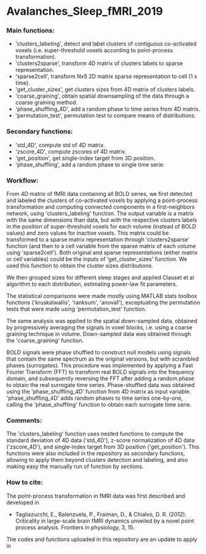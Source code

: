 # Avalanches_Sleep_fMRI_2019

### Main functions:
- 'clusters_labeling', detect and label clusters of contiguous co-activated voxels (i.e. super-threshold voxels according to point-process transformation).
- 'clusters2sparse', transform 4D matrix of clusters labels to sparse representation.
- 'sparse2cell', transform Nx5 2D matrix sparse representation to cell (1 x time).
- 'get_cluster_sizes', get clusters sizes from 4D matrix of clusters labels.
- 'coarse_graining', obtain spatial downsampling of the data through a coarse graining method.
- 'phase_shuffling_4D', add a random phase to time series from 4D matrix.
- 'permutation_test', permutation test to compare means of distributions.

### Secondary functions:
- 'std_4D', compute std of 4D matrix.
- 'zscore_4D', compute zscores of 4D matrix.
- 'get_position', get single-index target from 3D position.
- 'phase_shuffling', add a random phase to single time serie.

### Workflow:

From 4D matrix of fMRI data containing all BOLD series, we first detected and labeled the clusters of co-activated voxels by applying a point-process transformation and computing connected components in a first-neighbors network, using 'clusters_labeling' function. The output variable is a matrix with the same dimensions than data, but with the respective clusters labels in the position of super-threshold voxels for each volume (instead of BOLD values) and zero values for inactive voxels. This matrix could be transformed to a sparse matrix representation through 'clusters2sparse' function (and then to a cell variable from the sparse matrix of each volume using 'sparse2cell'). Both original and sparse representations (either matrix or cell variables) could be the inputs of 'get_cluster_sizes' function. We used this function to obtain the cluster sizes distributions.

We then grouped sizes for different sleep stages and applied Clauset et al algorithm to each distribution, estimating power-law fit parameters.

The statistical comparisons were made mostly using MATLAB stats toolbox functions ('kruskalwallis', 'ranksum', 'anova1'), exceptuating the permutation tests that were made using 'permutation_test' function.

The same analysis was applied to the spatial down-sampled data, obtained by progressively averaging the signals in voxel blocks, i.e. using a coarse graining technique in volume. Down-sampled data was obtained through the 'coarse_graining' function.

BOLD signals were phase shuffled to construct null models using signals that contain the same spectrum as the original versions, but with scrambled phases (surrogates). This procedure was implemented by applying a Fast Fourier Transform (FFT) to transform real BOLD signals into the frequency domain, and subsequently reversing the FFT after adding a random phase to obtain the real surrogate time series. Phase-shuffled data was obtained using the 'phase_shuffling_4D' function from 4D matrix as input variable. 'phase_shuffling_4D' adds random phases to time series one-by-one, calling the 'phase_shuffling' function to obtain each surrogate time serie.

### Comments:

The 'clusters_labeling' function uses nested functions to compute the standard deviation of 4D data ('std_4D'), z-score normalization of 4D data ('zscore_4D'), and single-index target from 3D position ('get_position'). This functions were also included in the repository as secondary functions, allowing to apply them beyond clusters detection and labeling, and also making easy the manually run of function by sections.

### How to cite:

The point-process transformation in fMRI data was first described and developed in
- Tagliazucchi, E., Balenzuela, P., Fraiman, D., & Chialvo, D. R. (2012). Criticality in large-scale brain fMRI dynamics unveiled by a novel point process analysis. Frontiers in physiology, 3, 15.

The codes and functions uploaded in this repository are an update to apply in
